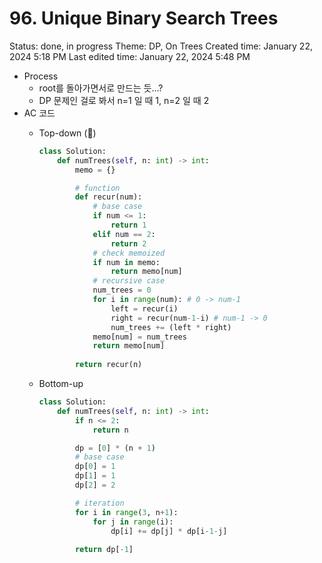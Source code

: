 # 96. Unique Binary Search Trees

Status: done, in progress
Theme: DP, On Trees
Created time: January 22, 2024 5:18 PM
Last edited time: January 22, 2024 5:48 PM

- Process
    - root를 돌아가면서로 만드는 듯…?
    - DP 문제인 걸로 봐서 n=1 일 때 1, n=2 일 때 2
- AC 코드
    - Top-down (🪇)
        
        ```python
        class Solution:
            def numTrees(self, n: int) -> int:
                memo = {}
        
                # function
                def recur(num):
                    # base case
                    if num <= 1:
                        return 1 
                    elif num == 2:
                        return 2
                    # check memoized
                    if num in memo:
                        return memo[num]
                    # recursive case
                    num_trees = 0
                    for i in range(num): # 0 -> num-1
                        left = recur(i)
                        right = recur(num-1-i) # num-1 -> 0
                        num_trees += (left * right)
                    memo[num] = num_trees
                    return memo[num]
                
                return recur(n)
        ```
        
    - Bottom-up
        
        ```python
        class Solution:
            def numTrees(self, n: int) -> int:
                if n <= 2:
                    return n
        
                dp = [0] * (n + 1)       
                # base case
                dp[0] = 1
                dp[1] = 1
                dp[2] = 2 
        
                # iteration
                for i in range(3, n+1):
                    for j in range(i):
                        dp[i] += dp[j] * dp[i-1-j]
                
                return dp[-1]
        ```